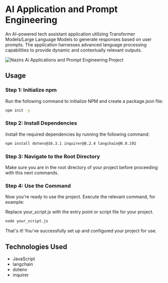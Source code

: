 # AI Application and Prompt Engineering
An AI-powered tech assistant application utilizing Transformer Models/Large Language Models to generate responses based on user prompts. The application harnesses advanced language processing capabilities to provide dynamic and contextually relevant outputs.

![Nazirs Ai Applications and Prompt Engineering Project](./AI-Applications-and-Prompt-Engineering%20-11_29_2023-1.png)
## Usage

### Step 1: Initialize npm
Run the following command to initialize NPM and create a package.json file:

```bash
npm init -y
```
### Step 2: Install Dependencies
Install the required dependencies by running the following command:

```bash
npm install dotenv@16.3.1 inquirer@8.2.4 langchain@0.0.192
```

### Step 3: Navigate to the Root Directory
Make sure you are in the root directory of your project before proceeding with this next commands.

### Step 4: Use the Command
Now you're ready to use the project. Execute the relevant command, for example:

Replace your_script.js with the entry point or script file for your project.
```bash
node your_script.js
```

That's it! You've successfully set up and configured your project for use.
## Technologies Used
- JavaScript
- langchain
- dotenv
- inquirer
